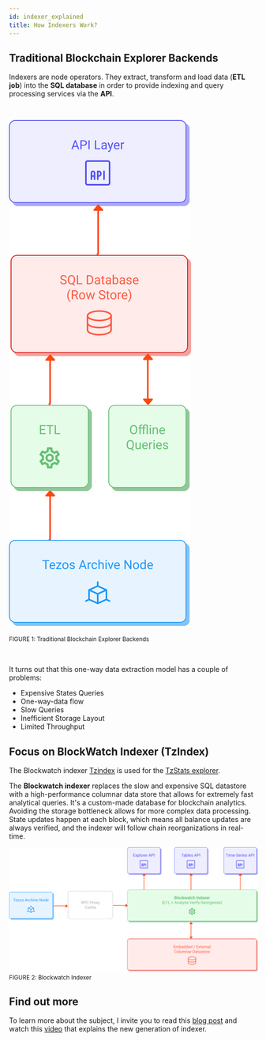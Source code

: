 ```yaml
---
id: indexer_explained
title: How Indexers Work?
---
```


## Traditional Blockchain Explorer Backends

Indexers are node operators. They extract, transform and load data (**ETL job**) into the **SQL database**
in order to provide indexing and query processing services via the **API**.

<br/>
<p align ="center">

![](../../static/img/explorer/traditional_indexer.svg)

<small align = "center" className="figure">FIGURE 1: Traditional Blockchain Explorer Backends</small>
</p>
<br/>

It turns out that this one-way data extraction model has a couple of problems:
- Expensive States Queries
- One-way-data flow
- Slow Queries
- Inefficient Storage Layout
- Limited Throughput


## Focus on BlockWatch Indexer (TzIndex)

The Blockwatch indexer [Tzindex](https://github.com/blockwatch-cc/tzindex) is used for the [TzStats explorer](https://tzstats.com/).

The **Blockwatch indexer** replaces the slow
and expensive SQL datastore with a high-performance columnar data store
that allows for extremely fast analytical queries.
It's a custom-made database for blockchain analytics.
Avoiding the storage bottleneck allows for more complex data processing.
State updates happen at each block,
which means all balance updates are always verified,
and the indexer will follow chain reorganizations in real-time.

![](../../static/img/explorer/blockwatch_indexer.svg)
<small className="figure">FIGURE 2: Blockwatch Indexer</small>

## Find out more

To learn more about the subject, 
I invite you to read this [blog post](https://tzstats.com/blog/next-gen-blockchain-indexing-for-tezos/) 
and watch this [video](https://www.youtube.com/watch?v=2I9mmA0GzMk) that explains the new generation of indexer.




